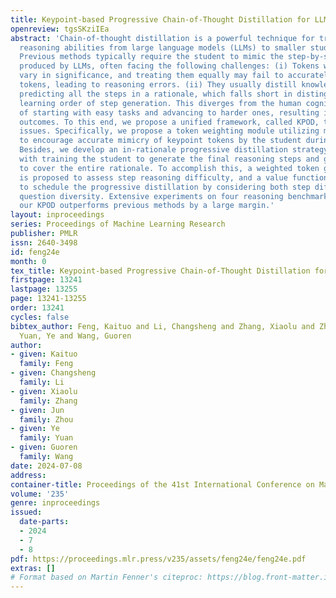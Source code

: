```yaml
---
title: Keypoint-based Progressive Chain-of-Thought Distillation for LLMs
openreview: tgsSKziIEa
abstract: 'Chain-of-thought distillation is a powerful technique for transferring
  reasoning abilities from large language models (LLMs) to smaller student models.
  Previous methods typically require the student to mimic the step-by-step rationale
  produced by LLMs, often facing the following challenges: (i) Tokens within a rationale
  vary in significance, and treating them equally may fail to accurately mimic keypoint
  tokens, leading to reasoning errors. (ii) They usually distill knowledge by consistently
  predicting all the steps in a rationale, which falls short in distinguishing the
  learning order of step generation. This diverges from the human cognitive progression
  of starting with easy tasks and advancing to harder ones, resulting in sub-optimal
  outcomes. To this end, we propose a unified framework, called KPOD, to address these
  issues. Specifically, we propose a token weighting module utilizing mask learning
  to encourage accurate mimicry of keypoint tokens by the student during distillation.
  Besides, we develop an in-rationale progressive distillation strategy, starting
  with training the student to generate the final reasoning steps and gradually extending
  to cover the entire rationale. To accomplish this, a weighted token generation loss
  is proposed to assess step reasoning difficulty, and a value function is devised
  to schedule the progressive distillation by considering both step difficulty and
  question diversity. Extensive experiments on four reasoning benchmarks illustrate
  our KPOD outperforms previous methods by a large margin.'
layout: inproceedings
series: Proceedings of Machine Learning Research
publisher: PMLR
issn: 2640-3498
id: feng24e
month: 0
tex_title: Keypoint-based Progressive Chain-of-Thought Distillation for {LLM}s
firstpage: 13241
lastpage: 13255
page: 13241-13255
order: 13241
cycles: false
bibtex_author: Feng, Kaituo and Li, Changsheng and Zhang, Xiaolu and Zhou, Jun and
  Yuan, Ye and Wang, Guoren
author:
- given: Kaituo
  family: Feng
- given: Changsheng
  family: Li
- given: Xiaolu
  family: Zhang
- given: Jun
  family: Zhou
- given: Ye
  family: Yuan
- given: Guoren
  family: Wang
date: 2024-07-08
address:
container-title: Proceedings of the 41st International Conference on Machine Learning
volume: '235'
genre: inproceedings
issued:
  date-parts:
  - 2024
  - 7
  - 8
pdf: https://proceedings.mlr.press/v235/assets/feng24e/feng24e.pdf
extras: []
# Format based on Martin Fenner's citeproc: https://blog.front-matter.io/posts/citeproc-yaml-for-bibliographies/
---
```


